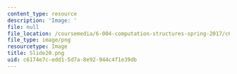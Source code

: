 ```yaml
---
content_type: resource
description: 'Image: '
file: null
file_location: /coursemedia/6-004-computation-structures-spring-2017/c6174e7cedd15d7a8e92944c4f1e39db_Slide20.png
file_type: image/png
resourcetype: Image
title: Slide20.png
uid: c6174e7c-edd1-5d7a-8e92-944c4f1e39db
---
```

